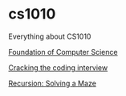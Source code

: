 # cs1010
Everything about CS1010

[Foundation of Computer Science](http://i.stanford.edu/~ullman/focs.html)

[Cracking the coding interview](http://www.hawstein.com/posts/ctci-solutions-contents.html)

[Recursion: Solving a Maze](http://www.cs.bu.edu/teaching/alg/maze/)
